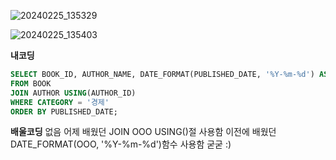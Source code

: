 ![20240225_135329](https://github.com/junhosong0/MySQL/assets/117610783/21c12a98-b6c4-4084-a932-5b0d9507d4c7)

![20240225_135403](https://github.com/junhosong0/MySQL/assets/117610783/7dfcda5a-7e0b-48d5-883f-2f2daea28247)


**내코딩**
```SQL
SELECT BOOK_ID, AUTHOR_NAME, DATE_FORMAT(PUBLISHED_DATE, '%Y-%m-%d') AS PUBLISHED_DATE
FROM BOOK 
JOIN AUTHOR USING(AUTHOR_ID)
WHERE CATEGORY = '경제'
ORDER BY PUBLISHED_DATE;
```


**배울코딩**
없음 어제 배웠던 JOIN OOO USING()절 사용함
이전에 배웠던 DATE_FORMAT(OOO, '%Y-%m-%d')함수 사용함
굳굳 :)

